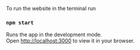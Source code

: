 To run the website in the terminal run
### `npm start`

Runs the app in the development mode.\
Open [http://localhost:3000](http://localhost:3000) to view it in your browser.
